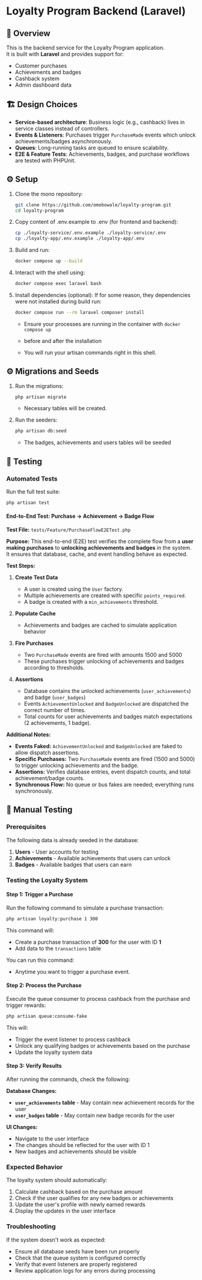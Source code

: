 # Loyalty Program Backend (Laravel)

## 📌 Overview
This is the backend service for the Loyalty Program application.  
It is built with **Laravel** and provides support for:
- Customer purchases
- Achievements and badges
- Cashback system
- Admin dashboard data

## 🏗 Design Choices
- **Service-based architecture**: Business logic (e.g., cashback) lives in service classes instead of controllers.
- **Events & Listeners**: Purchases trigger `PurchaseMade` events which unlock achievements/badges asynchronously.
- **Queues**: Long-running tasks are queued to ensure scalability.
- **E2E & Feature Tests**: Achievements, badges, and purchase workflows are tested with PHPUnit.

## ⚙️ Setup
1. Clone the mono repository:
   ```bash
   git clone https://github.com/omobowale/loyalty-program.git
   cd loyalty-program
   ```

2. Copy content of .env.example to .env (for frontend and backend):
   ```bash
   cp ./loyalty-service/.env.example ./loyalty-service/.env
   cp ./loyalty-app/.env.example ./loyalty-app/.env
    ```

2. Build and run:
   ```bash
   docker compose up --build
    ```

3. Interact with the shell using:
    ```bash
    docker compose exec laravel bash
    ```

4. Install dependencies (optional):
    If for some reason, they dependencies were not installed during build run:
    ```bash
    docker compose run --rm laravel composer install
    ```
    - Ensure your processes are running in the container with `docker compose up` 
    - before and after the installation


    
   - You will run your artisan commands right in this shell.

## ⚙️ Migrations and Seeds

1. Run the migrations:
   ```bash
   php artisan migrate
   ```
   - Necessary tables will be created. 

2. Run the seeders:
   ```bash
   php artisan db:seed
    ```
   - The badges, achievements and users tables will be seeded

## 🧪 Testing

### Automated Tests

Run the full test suite:
```bash
php artisan test
```

#### End-to-End Test: Purchase → Achievement → Badge Flow

**Test File:** `tests/Feature/PurchaseFlowE2ETest.php`

**Purpose:** This end-to-end (E2E) test verifies the complete flow from a **user making purchases** to **unlocking achievements and badges** in the system. It ensures that database, cache, and event handling behave as expected.

**Test Steps:**

1. **Create Test Data**
   - A user is created using the `User` factory.
   - Multiple achievements are created with specific `points_required`.
   - A badge is created with a `min_achievements` threshold.

2. **Populate Cache**
   - Achievements and badges are cached to simulate application behavior

3. **Fire Purchases**
   - Two `PurchaseMade` events are fired with amounts 1500 and 5000
   - These purchases trigger unlocking of achievements and badges according to thresholds.

4. **Assertions**
   - Database contains the unlocked achievements (`user_achievements`) and badge (`user_badges`)
   - Events `AchievementUnlocked` and `BadgeUnlocked` are dispatched the correct number of times.
   - Total counts for user achievements and badges match expectations (2 achievements, 1 badge).

**Additional Notes:**
- **Events Faked:** `AchievementUnlocked` and `BadgeUnlocked` are faked to allow dispatch assertions.  
- **Specific Purchases:** Two `PurchaseMade` events are fired (1500 and 5000) to trigger unlocking achievements and the badge.  
- **Assertions:** Verifies database entries, event dispatch counts, and total achievement/badge counts.  
- **Synchronous Flow:** No queue or bus fakes are needed; everything runs synchronously.

## 🔧 Manual Testing

### Prerequisites
The following data is already seeded in the database:
1. **Users** - User accounts for testing
2. **Achievements** - Available achievements that users can unlock
3. **Badges** - Available badges that users can earn

### Testing the Loyalty System

#### Step 1: Trigger a Purchase

Run the following command to simulate a purchase transaction:

```bash
php artisan loyalty:purchase 1 300
```

This command will:
- Create a purchase transaction of **300** for the user with ID **1**
- Add data to the `transactions` table

You can run this command:
- Anytime you want to trigger a purchase event.

#### Step 2: Process the Purchase

Execute the queue consumer to process cashback from the purchase and trigger rewards:

```bash
php artisan queue:consume-fake
```

This will:
- Trigger the event listener to process cashback
- Unlock any qualifying badges or achievements based on the purchase
- Update the loyalty system data

#### Step 3: Verify Results

After running the commands, check the following:

**Database Changes:**
- **`user_achievements` table** - May contain new achievement records for the user
- **`user_badges` table** - May contain new badge records for the user

**UI Changes:**
- Navigate to the user interface
- The changes should be reflected for the user with ID 1
- New badges and achievements should be visible

### Expected Behavior

The loyalty system should automatically:
1. Calculate cashback based on the purchase amount
2. Check if the user qualifies for any new badges or achievements
3. Update the user's profile with newly earned rewards
4. Display the updates in the user interface

### Troubleshooting

If the system doesn't work as expected:
- Ensure all database seeds have been run properly
- Check that the queue system is configured correctly
- Verify that event listeners are properly registered
- Review application logs for any errors during processing